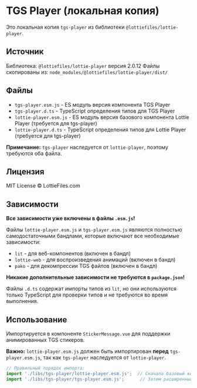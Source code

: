 # TGS Player (локальная копия)

Это локальная копия `tgs-player` из библиотеки `@lottiefiles/lottie-player`.

## Источник

Библиотека: `@lottiefiles/lottie-player` версия 2.0.12
Файлы скопированы из: `node_modules/@lottiefiles/lottie-player/dist/`

## Файлы

- `tgs-player.esm.js` - ES модуль версия компонента TGS Player
- `tgs-player.d.ts` - TypeScript определения типов для TGS Player
- `lottie-player.esm.js` - ES модуль версия базового компонента Lottie Player (требуется для tgs-player)
- `lottie-player.d.ts` - TypeScript определения типов для Lottie Player (требуется для tgs-player)

**Примечание:** `tgs-player` наследуется от `lottie-player`, поэтому требуются оба файла.

## Лицензия

MIT License © LottieFiles.com

## Зависимости

**Все зависимости уже включены в файлы `.esm.js`!**

Файлы `lottie-player.esm.js` и `tgs-player.esm.js` являются полностью самодостаточными бандлами, которые включают все необходимые зависимости:
- `lit` - для веб-компонентов (включен в бандл)
- `lottie-web` - для воспроизведения анимаций (включен в бандл)
- `pako` - для декомпрессии TGS файлов (включен в бандл)

**Никакие дополнительные зависимости не требуются в `package.json`!**

Файлы `.d.ts` содержат импорты типов из `lit`, но они используются только TypeScript для проверки типов и не требуются во время выполнения.

## Использование

Импортируется в компоненте `StickerMessage.vue` для поддержки анимированных TGS стикеров.

**Важно:** `lottie-player.esm.js` должен быть импортирован **перед** `tgs-player.esm.js`, так как `tgs-player` наследуется от `lottie-player`.

```typescript
// Правильный порядок импорта:
import './libs/tgs-player/lottie-player.esm.js';  // Сначала базовый компонент
import './libs/tgs-player/tgs-player.esm.js';      // Затем расширенный
```

